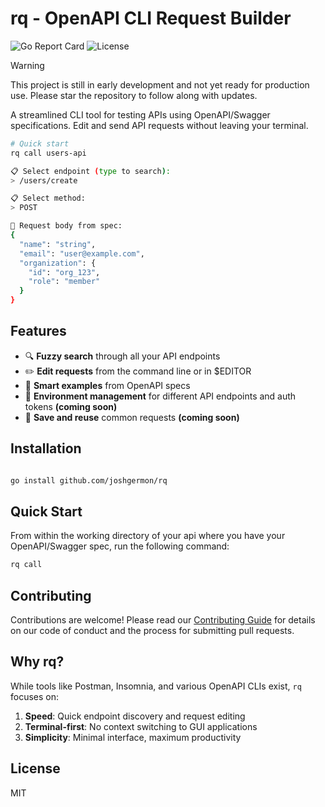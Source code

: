 # rq - OpenAPI CLI Request Builder

![Go Report Card](https://goreportcard.com/badge/github.com/joshgermon/rq)
![License](https://img.shields.io/github/license/joshgermon/rq)

> [!WARNING]
> This project is still in early development and not yet ready for production use. Please star the repository to follow along with updates.

A streamlined CLI tool for testing APIs using OpenAPI/Swagger specifications. Edit and send API requests without leaving your terminal.

```bash
# Quick start
rq call users-api

📋 Select endpoint (type to search):
> /users/create

📋 Select method:
> POST

📝 Request body from spec:
{
  "name": "string",
  "email": "user@example.com",
  "organization": {
    "id": "org_123",
    "role": "member"
  }
}
```

## Features

- 🔍 **Fuzzy search** through all your API endpoints
- ✏️ **Edit requests** from the command line or in $EDITOR
- 🎯 **Smart examples** from OpenAPI specs
- 🔐 **Environment management** for different API endpoints and auth tokens **(coming soon)**
- 💾 **Save and reuse** common requests **(coming soon)**

## Installation

```bash

go install github.com/joshgermon/rq
```

## Quick Start

From within the working directory of your api where you have your OpenAPI/Swagger spec, run the following command:

```bash
rq call

```

## Contributing


Contributions are welcome! Please read our [Contributing Guide](CONTRIBUTING.md) for details on our code of conduct and the process for submitting pull requests.


## Why rq?

While tools like Postman, Insomnia, and various OpenAPI CLIs exist, `rq` focuses on:

1. **Speed**: Quick endpoint discovery and request editing
2. **Terminal-first**: No context switching to GUI applications
4. **Simplicity**: Minimal interface, maximum productivity

## License

MIT
